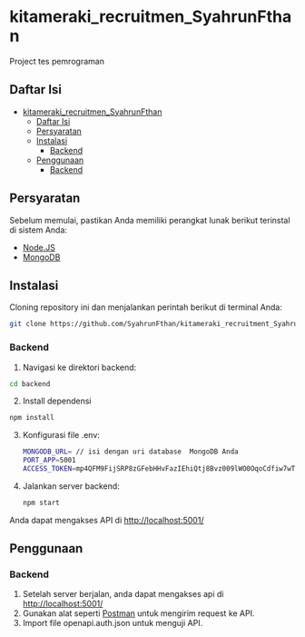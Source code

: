 # kitameraki_recruitmen_SyahrunFthan

Project tes pemrograman

## Daftar Isi

- [kitameraki_recruitmen_SyahrunFthan](#kitameraki_recruitmen_syahrunfthan)
  - [Daftar Isi](#daftar-isi)
  - [Persyaratan](#persyaratan)
  - [Instalasi](#instalasi)
    - [Backend](#backend)
  - [Penggunaan](#penggunaan)
    - [Backend](#backend-1)

## Persyaratan

Sebelum memulai, pastikan Anda memiliki perangkat lunak berikut terinstal di sistem Anda:

- [Node.JS](https://nodejs.org/)
- [MongoDB](https://www.mongodb.com/)

## Instalasi

Cloning repository ini dan menjalankan perintah berikut di terminal Anda:

```bash
git clone https://github.com/SyahrunFthan/kitameraki_recruitment_SyahrunFthan.git


```

### Backend

1. Navigasi ke direktori backend:

```bash
cd backend
```

2. Install dependensi

```bash
npm install
```

3. Konfigurasi file .env:

   ```bash
   MONGODB_URL= // isi dengan uri database  MongoDB Anda
   PORT_APP=5001
   ACCESS_TOKEN=mp4QFM9FijSRP8zGFebHHvFazIEhiQtj8Bvz009lWO0OqoCdfiw7wT1Y6SO47xjo

   ```

4. Jalankan server backend:
   ```bash
   npm start
   ```

Anda dapat mengakses API di [http://localhost:5001/](http://localhost:5001/)

## Penggunaan

### Backend

1. Setelah server berjalan, anda dapat mengakses api di [http://localhost:5001/](http://localhost:5001/)
2. Gunakan alat seperti [Postman](https://www.postman.com/) untuk mengirim request ke API.
3. Import file openapi.auth.json untuk menguji API.
